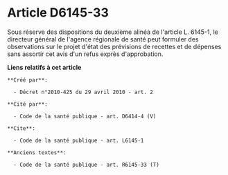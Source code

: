 # Article D6145-33

Sous réserve des dispositions du deuxième alinéa de l'article L. 6145-1, le directeur général de l'agence régionale de santé
peut formuler des observations sur le projet d'état des prévisions de recettes et de dépenses sans assortir cet avis d'un
refus exprès d'approbation.

**Liens relatifs à cet article**

	**Créé par**:

	  - Décret n°2010-425 du 29 avril 2010 - art. 2

	**Cité par**:

	  - Code de la santé publique - art. D6414-4 (V)

	**Cite**:

	  - Code de la santé publique - art. L6145-1

	**Anciens textes**:

	  - Code de la santé publique - art. R6145-33 (T)
